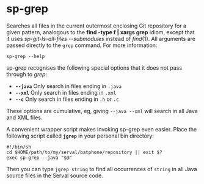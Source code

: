 sp-grep
=======

Searches all files in the current outermost enclosing Git repository for a
given pattern, analogous to the **find -type f | xargs grep** idiom, except
that it uses *sp-git-ls-all-files --submodules* instead of *find*(1).  All
arguments are passed directly to the `grep` command.  For more information:

    sp-grep --help

sp-grep recognises the following special options that it does not pass through
to *grep*:

*  **`--java`**  Only search in files ending in `.java`
*  **`--xml`**   Only search in files ending in `.xml`
*  **`--c`**     Only search in files ending in `.h` or `.c`

These options are cumulative, eg, giving `--java --xml` will search in all Java
and XML files.

A convenient wrapper script makes invoking sp-grep even easier.  Place the
following script called **`jgrep`** in your personal bin directory:

    #!/bin/sh
    cd $HOME/path/to/my/serval/batphone/repository || exit $?
    exec sp-grep --java "$@"

Then you can type `jgrep string` to find all occurrences of `string` in all
Java source files in the Serval source code.
